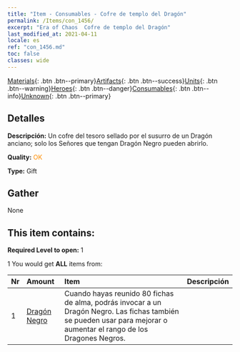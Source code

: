 ```yaml
---
title: "Item - Consumables - Cofre de templo del Dragón"
permalink: /Items/con_1456/
excerpt: "Era of Chaos  Cofre de templo del Dragón"
last_modified_at: 2021-04-11
locale: es
ref: "con_1456.md"
toc: false
classes: wide
---
```

 [Materials](/es/Items/){: .btn .btn--primary}[Artifacts](/es/Items/Artifacts/){: .btn .btn--success}[Units](/es/Items/Units/){: .btn .btn--warning}[Heroes](/es/Items/Heroes/){: .btn .btn--danger}[Consumables](/es/Items/Consumables/){: .btn .btn--info}[Unknown](/es/Items/Unknown/){: .btn .btn--primary}

## Detalles
 **Descripción:** Un cofre del tesoro sellado por el susurro de un Dragón anciano; solo los Señores que tengan Dragón Negro pueden abrirlo.

 **Quality:** <span style="color: #FF8C00">OK</span>

 **Type:** Gift

## Gather

  None

## This item contains:

 **Required Level to open:** 1

 1 You would get **ALL** items  from:

  | Nr | Amount |     Item    | Descripción |
  |:---|:-------|:------------|:-----------:|
  | 1 | [Dragón Negro](/es/Items/unt_250/) | Cuando hayas reunido 80 fichas de alma, podrás invocar a un Dragón Negro. Las fichas también se pueden usar para mejorar o aumentar el rango de los Dragones Negros. | 

